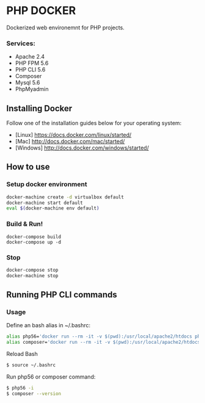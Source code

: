 PHP DOCKER
=====================

Dockerized web environemnt for PHP projects.

### Services:
  - Apache 2.4
  - PHP FPM 5.6
  - PHP CLI 5.6
  - Composer
  - Mysql 5.6
  - PhpMyadmin

Installing Docker
-----------------
Follow one of the installation guides below for your operating system:
* [Linux] https://docs.docker.com/linux/started/
* [Mac] http://docs.docker.com/mac/started/
* [Windows] http://docs.docker.com/windows/started/

How to use
----------
### Setup docker environment

``` sh
docker-machine create -d virtualbox default
docker-machine start default
eval $(docker-machine env default)
```

### Build & Run!

```
docker-compose build
docker-compose up -d
```

### Stop

``` sh
docker-compose stop
docker-machine stop
```


Running PHP CLI commands
------------------------
### Usage

Define an bash alias in ~/.bashrc:

``` sh
alias php56='docker run --rm -it -v $(pwd):/usr/local/apache2/htdocs phpdocker_php56-cli php'
alias composer='docker run --rm -it -v $(pwd):/usr/local/apache2/htdocs phpdocker_php56-cli composer'
```

Reload Bash

``` sh
$ source ~/.bashrc
```

Run php56 or composer command:

``` sh
$ php56 -i
$ composer --version
```
